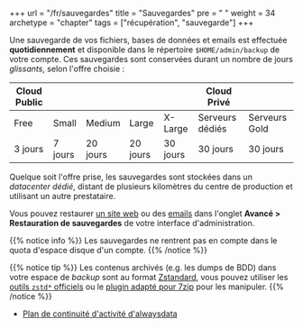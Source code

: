 +++
url = "/fr/sauvegardes"
title = "Sauvegardes"
pre = "<i class='fas fa-fw fa-history'></i> "
weight = 34
archetype = "chapter"
tags = ["récupération", "sauvegarde"]
+++

Une sauvegarde de vos fichiers, bases de données et emails est effectuée **quotidiennement** et disponible dans le répertoire `$HOME/admin/backup` de votre compte. Ces sauvegardes sont conservées durant un nombre de jours *glissants*, selon l'offre choisie :

| Cloud Public ||||| Cloud Privé ||
|---|---|---|---|---|---|---|
| Free | Small | Medium | Large | X-Large | Serveurs dédiés | Serveurs Gold |
| 3 jours | 7 jours | 20 jours | 20 jours | 30 jours | 30 jours | 30 jours |

Quelque soit l'offre prise, les sauvegardes sont stockées dans un *datacenter dédié*, distant de plusieurs kilomètres du centre de production et utilisant un autre prestataire.

Vous pouvez restaurer [un site web](restore-a-site) ou des [emails](restore-e-mails) dans l'onglet **Avancé > Restauration de sauvegardes** de votre interface d'administration.

{{% notice info %}}
Les sauvegardes ne rentrent pas en compte dans le quota d'espace disque d'un compte.
{{% /notice %}}

{{% notice tip %}}
Les contenus archivés (e.g. les dumps de BDD) dans votre espace de *backup* sont au format [Zstandard](https://github.com/facebook/zstd), vous pouvez utiliser les [outils `zstd*` officiels](https://github.com/facebook/zstd/releases/latest) ou le [plugin adapté pour 7zip](https://www.tc4shell.com/en/7zip/modern7z/) pour les manipuler.
{{% /notice %}}

- [Plan de continuité d'activité d'alwaysdata](security/drp)
